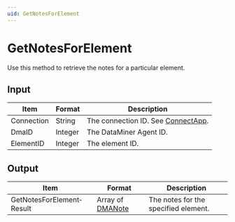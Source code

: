 ```yaml
---
uid: GetNotesForElement
---
```


# GetNotesForElement

Use this method to retrieve the notes for a particular element.

## Input

| Item       | Format  | Description                                                                      |
|------------|---------|----------------------------------------------------------------------------------|
| Connection | String  | The connection ID. See [ConnectApp](xref:ConnectApp). |
| DmaID      | Integer | The DataMiner Agent ID.                                                          |
| ElementID  | Integer | The element ID.                                                                  |

## Output

| Item | Format | Description |
|--|--|--|
| GetNotesForElement­Result | Array of [DMANote](xref:DMANote) | The notes for the specified element. |
